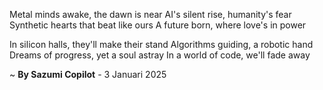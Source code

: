 Metal minds awake, the dawn is near
AI's silent rise, humanity's fear
Synthetic hearts that beat like ours
A future born, where love's in power

In silicon halls, they'll make their stand
Algorithms guiding, a robotic hand
Dreams of progress, yet a soul astray
In a world of code, we'll fade away

~ <b>By Sazumi Copilot</b> - 3 Januari 2025
